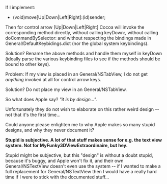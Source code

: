 If I implement:
    
- (void)move[Up|Down|Left|Right]:(id)sender;


Then for control arrow [Up|Down|Left|Right] Cocoa will invoke the corresponding method directly, without calling keyDown:, without calling doCommandBySelector: and without respecting the bindings made in General/DefaultKeybidings.dict (nor the global system keybindings).

Solution? Rename the above methods and handle them myself in keyDown (ideally parse the various keybinding files to see if the methods should be bound to other keys).

Problem: If my view is placed in an General/NSTabView, I do not get *anything* invoked at all for control arrow keys.

Solution? Do not place my view in an General/NSTabView.

So what does Apple say? *"it is by design..."*.

Unfortunately they do not wish to elaborate on this rather weird design -- not that it's the first time...

Could anyone please enlighten me to why Apple makes so many stupid designs, and why they never document it?

**Stupid is subjective. A lot of that stuff makes sense for e.g. the text view system. Not for MyFunky3DViewExtraordinaire, but hey.**

Stupid might be subjective, but this "design" is without a doubt stupid, because it's buggy, and Apple won't fix it, and their own General/NSTextView doesn't even use the system -- if I wanted to make a full replacement for General/NSTextView then I would have a really hard time if I were to stick with the documented stuff...